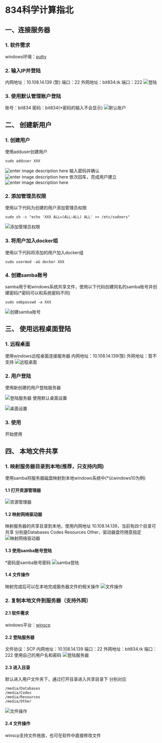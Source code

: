 # 834科学计算指北

## 一、连接服务器
### 1. 软件需求
 windows环境：[putty](http://www.putty.org/)

### 2. 输入IP并登陆
内网地址：10.108.14.139 (暂)     端口：22
外网地址：bit834.tk                       端口：222
![登陆](https://i.imgur.com/fHwmBnp.png)

### 3. 使用默认管理账户登陆
账号：bit834		密码：bit834(*密码的输入不会显示)
![默认账户](https://i.imgur.com/z7M3I7Q.png)

## 二、 创建新用户
### 1. 创建用户
使用adduser创建用户

    sudo adduser XXX
![enter image description here](https://i.imgur.com/cG6MeYp.png)
输入密码并确认
![enter image description here](https://i.imgur.com/1uHaQNe.png)
依次回车，完成用户建立
![enter image description here](https://i.imgur.com/AeFP5hd.png)

### 2. 添加管理员权限
使用以下代码为创建的用户添加管理员权限

    sudo sh -c "echo 'XXX ALL=(ALL:ALL) ALL' >> /etc/sudoers"
![添加管理员权限](https://i.imgur.com/7s85jaV.png)

### 3. 将用户加入docker组
使用以下代码将添加的用户加入docker组

    sudo usermod -aG docker XXX

### 4. 创建samba账号
samba用于和windows系统共享文件，使用以下代码创建同名的samba账号并创建密码(*密码可以和系统密码不同)

    sudo smbpasswd -a XXX
   ![创建samba账号](https://i.imgur.com/jkyf1id.png)

## 三、 使用远程桌面登陆
### 1. 远程桌面
使用windows远程桌面连接服务器
内网地址：10.108.14.139(暂)
外网地址：暂不支持
![远程桌面](https://i.imgur.com/CGfbX9z.png)

### 2. 用户登陆
使用新创建的用户登陆服务器

![登陆服务器](https://i.imgur.com/ErV8HmC.png)
使用默认桌面设置

![桌面设置](https://i.imgur.com/YEduZhj.png)

### 3. 使用
开始使用

## 四、 本地文件共享
### 1. 映射服务器目录到本地(推荐，只支持内网)
使用samba将服务器磁盘映射到本地windows系统中(*以windows10为例)
#### 1.1 打开资源管理器
![资源管理器](https://i.imgur.com/7fHutlU.png)
#### 1.2 映射网络驱动器
映射服务器的共享目录到本地，使用内网地址 10.108.14.139，当前有四个目录可共享
分别是Databases Codes Resources Other，驱动器盘符随意指定
![映射网络驱动器](https://i.imgur.com/BNqjEXr.png)
#### 1.3 使用samba账号登陆
*密码是samba账号密码
![samba登陆](https://i.imgur.com/t53ROnW.png)
#### 1.4 文件操作
映射完成后可以在本地完成服务器文件的相关操作
![文件操作](https://i.imgur.com/gKJVvVd.png)

### 2. 复制本地文件到服务器（支持外网）
#### 2.1 软件需求
windows平台：[winscp](https://winscp.net/eng/download.php)

#### 2.2 登陆服务器
文件协议：SCP
内网地址：10.108.14.139 端口：22
外网地址：bit834.tk           端口：222
使用自己的用户名和密码
![登陆服务器](https://i.imgur.com/sYh5OVu.png)
#### 2.3 进入目录
默认进入用户文件夹下，通过打开目录进入共享目录下
分别对应

    /media/Databases
    /media/Codes
    /media/Resources
    /media/Other
   ![文件操作](https://i.imgur.com/eLUaDFB.png)
#### 2.4 文件操作
winscp支持文件拖放，也可在软件中直接修改文件

